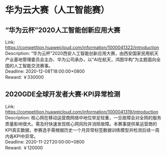 # 华为云大赛（人工智能赛）



## “华为云杯”2020人工智能创新应用大赛

Link: https://competition.huaweicloud.com/information/1000041322/introduction  
Description: “华为云杯”2020西安人工智能创新应用大赛，由西安国家民用航天产业基地管理委员会主办、华为公司承办，以“AI在航天，鸿图华构”为主题面向全国的人工智能交流赛事。  
Deadline: 2020-12-08T18:00:00+0800  
Reward: ￥330000  


## 2020GDE全球开发者大赛·KPI异常检测

Link: https://competition.huaweicloud.com/information/1000041319/introduction  
Description: 核心网在移动运营商网络中地位举足轻重，一旦故障会对全网的服务质量影响很大。需及时快速发现核心网风险并消除故障。本赛事提供某运营商的KPI真实数据，参赛选手需根据历史一个月异常标签数据训练模型并检测后续一周内各KPI中异常。  
Deadline: 2020-11-22T20:00:00+0800  
Reward: ￥120000  

